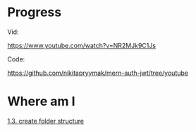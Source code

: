 # Progress

Vid:

<https://www.youtube.com/watch?v=NR2MJk9C1Js>

Code:

<https://github.com/nikitapryymak/mern-auth-jwt/tree/youtube>

# Where am I

[1.3. create folder structure](nodejs-Auth-JWT.md#13-create-folder-structure)
